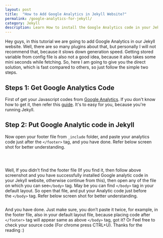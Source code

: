 ```yaml
---
layout: post
title:  "How to Add Google Analytics in Jekyll Website?"
permalink: /google-analytics-for-jekyll/
category: Jekyll
description: Learn How to install the Google Analytics code in your Jekyll website without using any plugin.
---
```

Hey guys, in this tutorial we are going to add Google Analytics in our Jekyll website. Well, there are so many plugins about that, but personally I will not recommend that, because it slows down generation speed. Getting stored variable from config file is also not a good idea, because it also takes some mini seconds while fetching. So, here I am going to give you the direct solution, which is fast compared to others, so just follow the simple two steps.

## Steps 1: Get Google Analytics Code 

First of get your Javascript codes from <a href="https://www.google.com/analytics/web" rel="nofollow" target="_blank">Google Analytics</a>. If you don't know how to get it, then refer this [guide](/add-google-analytics-in-blogger/). It's to easy for you, because you're running Jekyll.

## Step 2: Put Google Analytic code in Jekyll

Now open your footer file from `_include` folder, and paste your analytics code just after the `</footer>` tag, and you have done. Refer below screen shot for better understanding.

<img class="img-responsive" alt="" src="https://cdn.goyllo.com/jekyll/adding-google-analytic-code-just-after-closing-footer-tag.png" /><br />

 

Well, If you didn’t find the footer file (If you find it, then follow above screenshot and you have successfully installed Google analytic code in your Jekyll website, otherwise continue from this), then open any of the file on which you can see`</body>` tag. May be you can find `</body>` tag in your default layout. So open that file, and put your Analytic code just before the `</body>` tag. Refer below screen shot for better understanding.

<img class="img-responsive" alt="" src="https://cdn.goyllo.com/jekyll/adding-google-analytic-code-just-before-closing-body-tag.png" /><br />

And you have done. Just make sure, you don’t paste it twice, for example, in the footer file, also in your default layout file, because placing code after `</footer>` tag will appear same as above `</body>` tag, got it? Or Feel free to check your source code (For chrome press CTRL+U). Thanks for the reading :)



